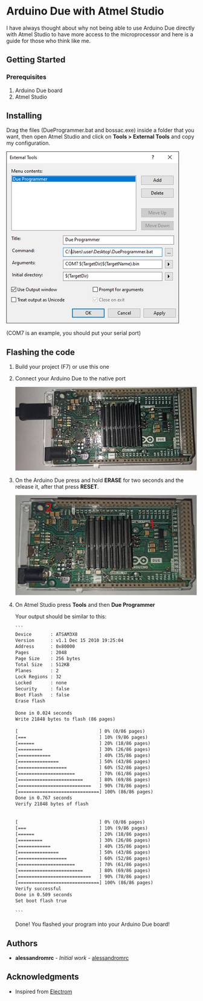 # Arduino Due with Atmel Studio

I have always thought about why not being able to use Arduino Due directly with Atmel Studio to have more access to the microprocessor and here is a guide for those who think like me.

## Getting Started

### Prerequisites

1. Arduino Due board
2. Atmel Studio

## **Installing**

Drag the files (DueProgrammer.bat and bossac.exe) inside a folder that you want, then open Atmel Studio and click on **Tools > External Tools** and copy my configuration.

![](https://raw.githubusercontent.com/alessandromrc/Atmel-Studio-with-Arduino-Due-board/main/images/Atmel%20Studio%20Configuration.png)



(COM7 is an example, you should put your serial port)

## Flashing the code

1. Build your project (F7) or use this one

[ADC Sample Code]: https://github.com/elecrom/el_due_ADC_sample_code

2. Connect your Arduino Due to the native port

   ![](https://raw.githubusercontent.com/alessandromrc/Atmel-Studio-with-Arduino-Due-board/main/images/Arduino%20Due%20Native%20Port.png)

   

3. On the Arduino Due press and hold **ERASE** for two seconds and the release it, after that press **RESET**.

   ![](https://raw.githubusercontent.com/alessandromrc/Atmel-Studio-with-Arduino-Due-board/main/images/Arduino%20Due%20board.png)

   

4. On Atmel Studio press **Tools** and then **Due Programmer**

   Your output should be similar to this:

   ```
   ​```
   Device       : ATSAM3X8
   Version      : v1.1 Dec 15 2010 19:25:04
   Address      : 0x80000
   Pages        : 2048
   Page Size    : 256 bytes
   Total Size   : 512KB
   Planes       : 2
   Lock Regions : 32
   Locked       : none
   Security     : false
   Boot Flash   : false
   Erase flash
   
   Done in 0.024 seconds
   Write 21848 bytes to flash (86 pages)
   
   [                              ] 0% (0/86 pages)
   [===                           ] 10% (9/86 pages)
   [======                        ] 20% (18/86 pages)
   [=========                     ] 30% (26/86 pages)
   [============                  ] 40% (35/86 pages)
   [===============               ] 50% (43/86 pages)
   [==================            ] 60% (52/86 pages)
   [=====================         ] 70% (61/86 pages)
   [========================      ] 80% (69/86 pages)
   [===========================   ] 90% (78/86 pages)
   [==============================] 100% (86/86 pages)
   Done in 0.767 seconds
   Verify 21848 bytes of flash
   
   
   [                              ] 0% (0/86 pages)
   [===                           ] 10% (9/86 pages)
   [======                        ] 20% (18/86 pages)
   [=========                     ] 30% (26/86 pages)
   [============                  ] 40% (35/86 pages)
   [===============               ] 50% (43/86 pages)
   [==================            ] 60% (52/86 pages)
   [=====================         ] 70% (61/86 pages)
   [========================      ] 80% (69/86 pages)
   [===========================   ] 90% (78/86 pages)
   [==============================] 100% (86/86 pages)
   Verify successful
   Done in 0.509 seconds
   Set boot flash true
   
   ​```
   ```

   Done! You flashed your program into your Arduino Due board!

## Authors

* **alessandromrc** - *Initial work* - [alessandromrc](https://github.com/alessandromrc)



## Acknowledgments

* Inspired from [Electrom](https://www.elecrom.com/program-arduino-due-atmel-studio/#software_and_tools_required)
